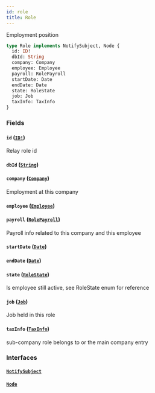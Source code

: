 ```yaml
---
id: role
title: Role
---
```


Employment position

```graphql
type Role implements NotifySubject, Node {
  id: ID!
  dbId: String
  company: Company
  employee: Employee
  payroll: RolePayroll
  startDate: Date
  endDate: Date
  state: RoleState
  job: Job
  taxInfo: TaxInfo
}
```

### Fields

#### `id` ([`ID!`](docs/partners/truework/scalars/id.md))

Relay role id

#### `dbId` ([`String`](docs/partners/truework/scalars/string.md))

#### `company` ([`Company`](docs/partners/truework/objects/company.md))

Employment at this company

#### `employee` ([`Employee`](docs/partners/truework/objects/employee.md))

#### `payroll` ([`RolePayroll`](docs/partners/truework/objects/role-payroll.md))

Payroll info related to this company and this employee

#### `startDate` ([`Date`](docs/partners/truework/scalars/date.md))

#### `endDate` ([`Date`](docs/partners/truework/scalars/date.md))

#### `state` ([`RoleState`](docs/partners/truework/enums/role-state.md))

Is employee still active, see RoleState enum for reference

#### `job` ([`Job`](docs/partners/truework/objects/job.md))

Job held in this role

#### `taxInfo` ([`TaxInfo`](docs/partners/truework/objects/tax-info.md))

sub-company role belongs to or the main company entry

### Interfaces

#### [`NotifySubject`](docs/partners/truework/interfaces/notify-subject.md)

#### [`Node`](docs/partners/truework/interfaces/node.md)
